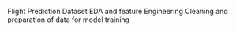 Flight Prediction Dataset EDA and feature Engineering
Cleaning and preparation of data for model training
